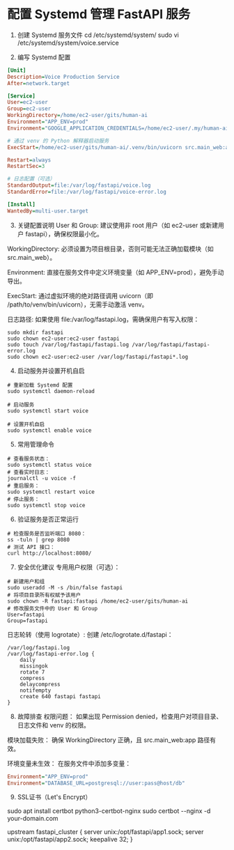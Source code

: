 # 配置 Systemd 管理 FastAPI 服务
1. 创建 Systemd 服务文件
cd /etc/systemd/system/
sudo vi /etc/systemd/system/voice.service

2. 编写 Systemd 配置
```ini
[Unit]
Description=Voice Production Service
After=network.target

[Service]
User=ec2-user
Group=ec2-user
WorkingDirectory=/home/ec2-user/gits/human-ai
Environment="APP_ENV=prod"
Environment="GOOGLE_APPLICATION_CREDENTIALS=/home/ec2-user/.my/human-ai-454609-bf84b910d612.json"

# 通过 venv 的 Python 解释器启动服务
ExecStart=/home/ec2-user/gits/human-ai/.venv/bin/uvicorn src.main_web:app --port 8080 --workers 2

Restart=always
RestartSec=3

# 日志配置（可选）
StandardOutput=file:/var/log/fastapi/voice.log
StandardError=file:/var/log/fastapi/voice-error.log

[Install]
WantedBy=multi-user.target
```

3. 关键配置说明
User 和 Group:
建议使用非 root 用户（如 ec2-user 或新建用户 fastapi），确保权限最小化。

WorkingDirectory:
必须设置为项目根目录，否则可能无法正确加载模块（如 src.main_web）。

Environment:
直接在服务文件中定义环境变量（如 APP_ENV=prod），避免手动导出。

ExecStart:
通过虚拟环境的绝对路径调用 uvicorn（即 /path/to/venv/bin/uvicorn），无需手动激活 venv。

日志路径:
如果使用 file:/var/log/fastapi.log，需确保用户有写入权限：

```shell
sudo mkdir fastapi
sudo chown ec2-user:ec2-user fastapi
sudo touch /var/log/fastapi/fastapi.log /var/log/fastapi/fastapi-error.log
sudo chown ec2-user:ec2-user /var/log/fastapi/fastapi*.log
```

4. 启动服务并设置开机自启
```shell
# 重新加载 Systemd 配置
sudo systemctl daemon-reload

# 启动服务
sudo systemctl start voice

# 设置开机自启
sudo systemctl enable voice
```

5. 常用管理命令
```shell
# 查看服务状态：
sudo systemctl status voice
# 查看实时日志：
journalctl -u voice -f
# 重启服务：
sudo systemctl restart voice
# 停止服务：
sudo systemctl stop voice
```

6. 验证服务是否正常运行
```shell
# 检查服务是否监听端口 8080：
ss -tuln | grep 8080
# 测试 API 接口：
curl http://localhost:8080/
```


7. 安全优化建议
专用用户权限（可选）：
```shell
# 新建用户和组
sudo useradd -M -s /bin/false fastapi
# 将项目目录所有权赋予该用户
sudo chown -R fastapi:fastapi /home/ec2-user/gits/human-ai
# 修改服务文件中的 User 和 Group
User=fastapi
Group=fastapi
```


日志轮转（使用 logrotate）:
创建 /etc/logrotate.d/fastapi：
```shell
/var/log/fastapi.log
/var/log/fastapi-error.log {
    daily
    missingok
    rotate 7
    compress
    delaycompress
    notifempty
    create 640 fastapi fastapi
}
```

8. 故障排查
权限问题：
如果出现 Permission denied，检查用户对项目目录、日志文件和 venv 的权限。

模块加载失败：
确保 WorkingDirectory 正确，且 src.main_web:app 路径有效。

环境变量未生效：
在服务文件中添加多变量：
```ini
Environment="APP_ENV=prod"
Environment="DATABASE_URL=postgresql://user:pass@host/db"
```

9. SSL证书（Let's Encrypt）

sudo apt install certbot python3-certbot-nginx
sudo certbot --nginx -d your-domain.com


upstream fastapi_cluster {
    server unix:/opt/fastapi/app1.sock;
    server unix:/opt/fastapi/app2.sock;
    keepalive 32;
}






